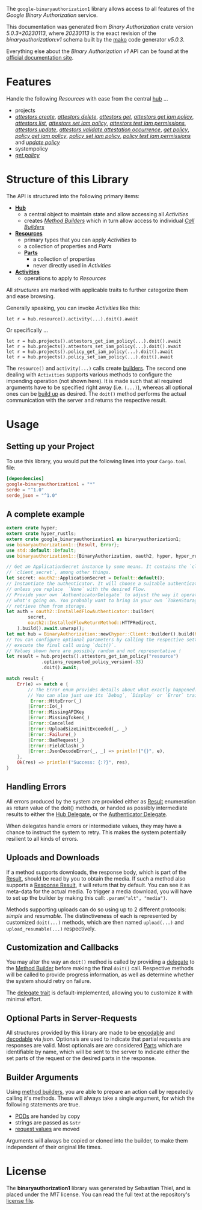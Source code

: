 <!---
DO NOT EDIT !
This file was generated automatically from 'src/generator/templates/api/README.md.mako'
DO NOT EDIT !
-->
The `google-binaryauthorization1` library allows access to all features of the *Google Binary Authorization* service.

This documentation was generated from *Binary Authorization* crate version *5.0.3+20230113*, where *20230113* is the exact revision of the *binaryauthorization:v1* schema built by the [mako](http://www.makotemplates.org/) code generator *v5.0.3*.

Everything else about the *Binary Authorization* *v1* API can be found at the
[official documentation site](https://cloud.google.com/binary-authorization/).
# Features

Handle the following *Resources* with ease from the central [hub](https://docs.rs/google-binaryauthorization1/5.0.3+20230113/google_binaryauthorization1/BinaryAuthorization) ...

* projects
 * [*attestors create*](https://docs.rs/google-binaryauthorization1/5.0.3+20230113/google_binaryauthorization1/api::ProjectAttestorCreateCall), [*attestors delete*](https://docs.rs/google-binaryauthorization1/5.0.3+20230113/google_binaryauthorization1/api::ProjectAttestorDeleteCall), [*attestors get*](https://docs.rs/google-binaryauthorization1/5.0.3+20230113/google_binaryauthorization1/api::ProjectAttestorGetCall), [*attestors get iam policy*](https://docs.rs/google-binaryauthorization1/5.0.3+20230113/google_binaryauthorization1/api::ProjectAttestorGetIamPolicyCall), [*attestors list*](https://docs.rs/google-binaryauthorization1/5.0.3+20230113/google_binaryauthorization1/api::ProjectAttestorListCall), [*attestors set iam policy*](https://docs.rs/google-binaryauthorization1/5.0.3+20230113/google_binaryauthorization1/api::ProjectAttestorSetIamPolicyCall), [*attestors test iam permissions*](https://docs.rs/google-binaryauthorization1/5.0.3+20230113/google_binaryauthorization1/api::ProjectAttestorTestIamPermissionCall), [*attestors update*](https://docs.rs/google-binaryauthorization1/5.0.3+20230113/google_binaryauthorization1/api::ProjectAttestorUpdateCall), [*attestors validate attestation occurrence*](https://docs.rs/google-binaryauthorization1/5.0.3+20230113/google_binaryauthorization1/api::ProjectAttestorValidateAttestationOccurrenceCall), [*get policy*](https://docs.rs/google-binaryauthorization1/5.0.3+20230113/google_binaryauthorization1/api::ProjectGetPolicyCall), [*policy get iam policy*](https://docs.rs/google-binaryauthorization1/5.0.3+20230113/google_binaryauthorization1/api::ProjectPolicyGetIamPolicyCall), [*policy set iam policy*](https://docs.rs/google-binaryauthorization1/5.0.3+20230113/google_binaryauthorization1/api::ProjectPolicySetIamPolicyCall), [*policy test iam permissions*](https://docs.rs/google-binaryauthorization1/5.0.3+20230113/google_binaryauthorization1/api::ProjectPolicyTestIamPermissionCall) and [*update policy*](https://docs.rs/google-binaryauthorization1/5.0.3+20230113/google_binaryauthorization1/api::ProjectUpdatePolicyCall)
* systempolicy
 * [*get policy*](https://docs.rs/google-binaryauthorization1/5.0.3+20230113/google_binaryauthorization1/api::SystempolicyGetPolicyCall)




# Structure of this Library

The API is structured into the following primary items:

* **[Hub](https://docs.rs/google-binaryauthorization1/5.0.3+20230113/google_binaryauthorization1/BinaryAuthorization)**
    * a central object to maintain state and allow accessing all *Activities*
    * creates [*Method Builders*](https://docs.rs/google-binaryauthorization1/5.0.3+20230113/google_binaryauthorization1/client::MethodsBuilder) which in turn
      allow access to individual [*Call Builders*](https://docs.rs/google-binaryauthorization1/5.0.3+20230113/google_binaryauthorization1/client::CallBuilder)
* **[Resources](https://docs.rs/google-binaryauthorization1/5.0.3+20230113/google_binaryauthorization1/client::Resource)**
    * primary types that you can apply *Activities* to
    * a collection of properties and *Parts*
    * **[Parts](https://docs.rs/google-binaryauthorization1/5.0.3+20230113/google_binaryauthorization1/client::Part)**
        * a collection of properties
        * never directly used in *Activities*
* **[Activities](https://docs.rs/google-binaryauthorization1/5.0.3+20230113/google_binaryauthorization1/client::CallBuilder)**
    * operations to apply to *Resources*

All *structures* are marked with applicable traits to further categorize them and ease browsing.

Generally speaking, you can invoke *Activities* like this:

```Rust,ignore
let r = hub.resource().activity(...).doit().await
```

Or specifically ...

```ignore
let r = hub.projects().attestors_get_iam_policy(...).doit().await
let r = hub.projects().attestors_set_iam_policy(...).doit().await
let r = hub.projects().policy_get_iam_policy(...).doit().await
let r = hub.projects().policy_set_iam_policy(...).doit().await
```

The `resource()` and `activity(...)` calls create [builders][builder-pattern]. The second one dealing with `Activities`
supports various methods to configure the impending operation (not shown here). It is made such that all required arguments have to be
specified right away (i.e. `(...)`), whereas all optional ones can be [build up][builder-pattern] as desired.
The `doit()` method performs the actual communication with the server and returns the respective result.

# Usage

## Setting up your Project

To use this library, you would put the following lines into your `Cargo.toml` file:

```toml
[dependencies]
google-binaryauthorization1 = "*"
serde = "^1.0"
serde_json = "^1.0"
```

## A complete example

```Rust
extern crate hyper;
extern crate hyper_rustls;
extern crate google_binaryauthorization1 as binaryauthorization1;
use binaryauthorization1::{Result, Error};
use std::default::Default;
use binaryauthorization1::{BinaryAuthorization, oauth2, hyper, hyper_rustls, chrono, FieldMask};

// Get an ApplicationSecret instance by some means. It contains the `client_id` and
// `client_secret`, among other things.
let secret: oauth2::ApplicationSecret = Default::default();
// Instantiate the authenticator. It will choose a suitable authentication flow for you,
// unless you replace  `None` with the desired Flow.
// Provide your own `AuthenticatorDelegate` to adjust the way it operates and get feedback about
// what's going on. You probably want to bring in your own `TokenStorage` to persist tokens and
// retrieve them from storage.
let auth = oauth2::InstalledFlowAuthenticator::builder(
        secret,
        oauth2::InstalledFlowReturnMethod::HTTPRedirect,
    ).build().await.unwrap();
let mut hub = BinaryAuthorization::new(hyper::Client::builder().build(hyper_rustls::HttpsConnectorBuilder::new().with_native_roots().https_or_http().enable_http1().build()), auth);
// You can configure optional parameters by calling the respective setters at will, and
// execute the final call using `doit()`.
// Values shown here are possibly random and not representative !
let result = hub.projects().attestors_get_iam_policy("resource")
             .options_requested_policy_version(-33)
             .doit().await;

match result {
    Err(e) => match e {
        // The Error enum provides details about what exactly happened.
        // You can also just use its `Debug`, `Display` or `Error` traits
         Error::HttpError(_)
        |Error::Io(_)
        |Error::MissingAPIKey
        |Error::MissingToken(_)
        |Error::Cancelled
        |Error::UploadSizeLimitExceeded(_, _)
        |Error::Failure(_)
        |Error::BadRequest(_)
        |Error::FieldClash(_)
        |Error::JsonDecodeError(_, _) => println!("{}", e),
    },
    Ok(res) => println!("Success: {:?}", res),
}

```
## Handling Errors

All errors produced by the system are provided either as [Result](https://docs.rs/google-binaryauthorization1/5.0.3+20230113/google_binaryauthorization1/client::Result) enumeration as return value of
the doit() methods, or handed as possibly intermediate results to either the
[Hub Delegate](https://docs.rs/google-binaryauthorization1/5.0.3+20230113/google_binaryauthorization1/client::Delegate), or the [Authenticator Delegate](https://docs.rs/yup-oauth2/*/yup_oauth2/trait.AuthenticatorDelegate.html).

When delegates handle errors or intermediate values, they may have a chance to instruct the system to retry. This
makes the system potentially resilient to all kinds of errors.

## Uploads and Downloads
If a method supports downloads, the response body, which is part of the [Result](https://docs.rs/google-binaryauthorization1/5.0.3+20230113/google_binaryauthorization1/client::Result), should be
read by you to obtain the media.
If such a method also supports a [Response Result](https://docs.rs/google-binaryauthorization1/5.0.3+20230113/google_binaryauthorization1/client::ResponseResult), it will return that by default.
You can see it as meta-data for the actual media. To trigger a media download, you will have to set up the builder by making
this call: `.param("alt", "media")`.

Methods supporting uploads can do so using up to 2 different protocols:
*simple* and *resumable*. The distinctiveness of each is represented by customized
`doit(...)` methods, which are then named `upload(...)` and `upload_resumable(...)` respectively.

## Customization and Callbacks

You may alter the way an `doit()` method is called by providing a [delegate](https://docs.rs/google-binaryauthorization1/5.0.3+20230113/google_binaryauthorization1/client::Delegate) to the
[Method Builder](https://docs.rs/google-binaryauthorization1/5.0.3+20230113/google_binaryauthorization1/client::CallBuilder) before making the final `doit()` call.
Respective methods will be called to provide progress information, as well as determine whether the system should
retry on failure.

The [delegate trait](https://docs.rs/google-binaryauthorization1/5.0.3+20230113/google_binaryauthorization1/client::Delegate) is default-implemented, allowing you to customize it with minimal effort.

## Optional Parts in Server-Requests

All structures provided by this library are made to be [encodable](https://docs.rs/google-binaryauthorization1/5.0.3+20230113/google_binaryauthorization1/client::RequestValue) and
[decodable](https://docs.rs/google-binaryauthorization1/5.0.3+20230113/google_binaryauthorization1/client::ResponseResult) via *json*. Optionals are used to indicate that partial requests are responses
are valid.
Most optionals are are considered [Parts](https://docs.rs/google-binaryauthorization1/5.0.3+20230113/google_binaryauthorization1/client::Part) which are identifiable by name, which will be sent to
the server to indicate either the set parts of the request or the desired parts in the response.

## Builder Arguments

Using [method builders](https://docs.rs/google-binaryauthorization1/5.0.3+20230113/google_binaryauthorization1/client::CallBuilder), you are able to prepare an action call by repeatedly calling it's methods.
These will always take a single argument, for which the following statements are true.

* [PODs][wiki-pod] are handed by copy
* strings are passed as `&str`
* [request values](https://docs.rs/google-binaryauthorization1/5.0.3+20230113/google_binaryauthorization1/client::RequestValue) are moved

Arguments will always be copied or cloned into the builder, to make them independent of their original life times.

[wiki-pod]: http://en.wikipedia.org/wiki/Plain_old_data_structure
[builder-pattern]: http://en.wikipedia.org/wiki/Builder_pattern
[google-go-api]: https://github.com/google/google-api-go-client

# License
The **binaryauthorization1** library was generated by Sebastian Thiel, and is placed
under the *MIT* license.
You can read the full text at the repository's [license file][repo-license].

[repo-license]: https://github.com/Byron/google-apis-rsblob/main/LICENSE.md


